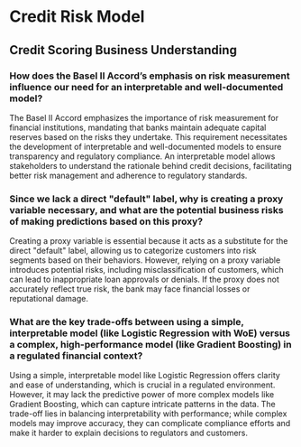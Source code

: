 # Credit Risk Model

## Credit Scoring Business Understanding

### How does the Basel II Accord’s emphasis on risk measurement influence our need for an interpretable and well-documented model?
The Basel II Accord emphasizes the importance of risk measurement for financial institutions, mandating that banks maintain adequate capital reserves based on the risks they undertake. This requirement necessitates the development of interpretable and well-documented models to ensure transparency and regulatory compliance. An interpretable model allows stakeholders to understand the rationale behind credit decisions, facilitating better risk management and adherence to regulatory standards.

### Since we lack a direct "default" label, why is creating a proxy variable necessary, and what are the potential business risks of making predictions based on this proxy?
Creating a proxy variable is essential because it acts as a substitute for the direct "default" label, allowing us to categorize customers into risk segments based on their behaviors. However, relying on a proxy variable introduces potential risks, including misclassification of customers, which can lead to inappropriate loan approvals or denials. If the proxy does not accurately reflect true risk, the bank may face financial losses or reputational damage.

### What are the key trade-offs between using a simple, interpretable model (like Logistic Regression with WoE) versus a complex, high-performance model (like Gradient Boosting) in a regulated financial context?
Using a simple, interpretable model like Logistic Regression offers clarity and ease of understanding, which is crucial in a regulated environment. However, it may lack the predictive power of more complex models like Gradient Boosting, which can capture intricate patterns in the data. The trade-off lies in balancing interpretability with performance; while complex models may improve accuracy, they can complicate compliance efforts and make it harder to explain decisions to regulators and customers.